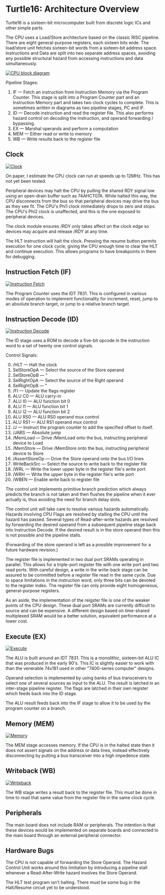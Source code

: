 # Turtle16: Architecture Overview

Turtle16 is a sixteen-bit microcomputer built from discrete logic ICs and other simple parts.

The CPU uses a Load/Store architecture based on the classic RISC pipeline. There are eight general-purpose registers, each sixteen bits wide. The load/store unit fetches sixteen-bit words from a sixteen-bit address space. Instructions and Data are split into two separate address spaces, avoiding any possible structural hazard from accessing instructions and data simultaneously.

[![CPU block diagram](CPU_Block_Diagram_Small.png?raw=true "CPU block diagram")](CPU_Block_Diagram.png)

Pipeline Stages:

1. IF — Fetch an instruction from Instruction Memory via the Program Counter. This stage is split into a Program Counter part and an Instruction Memory part and takes two clock cycles to complete. This is sometimes written in diagrams as two pipeline stages, PC and IF.
2. ID — Decode instruction and read the register file. This also performs hazard control on decoding the instruction, and operand forwarding / bypassing.
3. EX — Marshal operands and perform a computation
4. MEM — Either read or write to memory
5. WB — Write results back to the register file


## Clock

[![Clock](Clock_Small.png?raw=true "Clock module")](Clock.png)

On paper, I estimate the CPU clock can run at speeds up to 12MHz. This has not yet been tested.

Peripheral devices may halt the CPU by pulling the shared RDY signal low using an open-drain buffer such as 74AHCT07A. While halted this way, the CPU disconnects from the bus so that peripheral devices may drive the bus as they see fit. The CPU's Phi1 clock immediately drops to zero and stops. The CPU's Phi2 clock is unaffected, and this is the one exposed to peripheral devices.

The clock module ensures /RDY only takes affect on the clock edge so devices may acquire and release /RDY at any time.

The HLT instruction will halt the clock. Pressing the resume button permits execution for one clock cycle, giving the CPU enough time to clear the HLT and continue execution. This allows programs to have breakpoints in them for debugging.


## Instruction Fetch (IF)

[![Instruction Fetch](IF_Small.png?raw=true "Instruction Fetch pipeline stage")](IF.png)

The Program Counter uses the IDT 7831. This is configured in various modes of operation to implement functionality for increment, reset, jump to an absolute branch target, or jump to a relative branch target.


## Instruction Decode (ID)

[![Instruction Decode](ID_Small.png?raw=true "Instruction Decode pipeline stage")](ID.png)

The ID stage uses a ROM to decode a five-bit opcode in the instruction word to a set of twenty one control signals.

Control Signals:

0. /HLT — Halt the clock
1. SelStoreOpA — Select the source of the Store operand
2. SelStoreOpB — "
3. SelRightOpA — Select the source of the Right operand
4. SelRightOpB — "
5. /FI — Update the flags register
6. ALU C0 — ALU carry-in
7. ALU I0 — ALU function bit 0
8. ALU I1 — ALU function bit 1
9. ALU I2 — ALU function bit 2
10. ALU RS0 — ALU RS0 operand mux control
11. ALU RS1 — ALU RS1 operand mux control
12. /J — Instruct the program counter to add the specified offset to itself.
13. /JABS — Absolute jump
14. /MemLoad — Drive /MemLoad onto the bus, instructing peripheral device to Load
15. /MemStore — Drive /MemStore onto the bus, instructing peripheral device to Store
16. /AssertStoreOp — Drive the Store operand onto the bus I/O lines
17. WriteBackSrc — Select the source to write back to the register file
18. /WRL — Write the lower upper byte in the register file's write port
19. /WRH — Write the upper byte in the register file's write port
20. /WBEN — Enable write back to register file

The control unit implements primitive branch prediction which always predicts the branch is not taken and then flushes the pipeline when it ever actually is, thus avoiding the need for branch delay slots.

The control unit will take care to resolve various hazards automatically. Hazards involving CPU Flags are resolved by stalling the CPU until the hazard has passed. Several types of Read-after-write hazards are resolved by forwarding the desired operand from a subsequent pipeline stage back into Instruction Decode. If the desired result is in the store operand then this is not possible and the pipeline stalls.

(Forwarding of the store operand is left as a possible improvement for a future hardware revision.)

The register file is implemented in two dual port SRAMs operating in parallel. This allows for a triple-port register file with one write port and two read ports. With careful design, a write in the write-back stage can be assured to be committed before a register file read in the same cycle. Due to space limitations in the instruction word, only three bits can be devoted to the register index. The register file can only provide eight homogeneous, general-purpose registers.

As an aside, the implementation of the reigster file is one of the weaker points of the CPU design. These dual port SRAMs are currently difficult to source and can be expensive. A different design based on time-shared multiplexed SRAM would be a better solution, equivalent performance at a lower cost.


## Execute (EX)

[![Execute](EX_Small.png?raw=true "Execute pipeline stage")](EX.png)

The ALU is built around an IDT 7831. This is a monolithic, sixteen-bit ALU IC that was produced in the early 90's. This IC is slightly easier to work with than the venerable 74x181 used in other "7400-series computer" designs.

Operand selection is implemented by using banks of bus transceivers to select one of several sources as input to the ALU. The result is latched in an inter-stage pipeline register. The flags are latched in their own register which feeds back into the ID stage.

The ALU result feeds back into the IF stage to allow it to be used by the program counter on a branch.


## Memory (MEM)

[![Memory](MEM_Small.png?raw=true "Memory pipeline stage")](MEM.png)

The MEM stage accesses memory. If the CPU is in the halted state then it does not assert signals on the address or data lines, instead effectively disconnecting by putting a bus transceiver into a high impedence state.


## Writeback (WB)

[![Writeback](WB_Small.png?raw=true "Writeback pipeline stage")](WB.png)

The WB stage writes a result back to the register file. This must be done in time to read that same value from the register file in the same clock cycle.


## Peripherals

The main board does not include RAM or peripherals. The intention is that these devices would be implemented on separate boards and connected to the main board through an external peripheral connector.


## Hardware Bugs

The CPU is not capable of forwarding the Store Operand. The Hazard Control Unit works around this limitation by introducing a pipeline stall whenever a Read-After-Write hazard involves the Store Operand.

The HLT test program isn't halting. There must be some bug in the Halt/Resume circuit yet to be understood.

